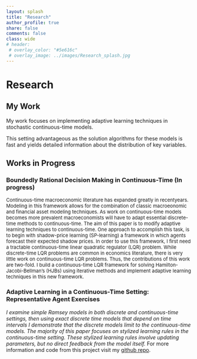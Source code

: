 ```yaml
---
layout: splash
title: "Research"
author_profile: true
share: false 
comments: false
class: wide 
# header:
 # overlay_color: "#5e616c"
 # overlay_image: ../images/Research_splash.jpg
---
```

# Research 

## My Work 

My work focuses on implementing adaptive learning techniques in stochastic continuous-time models. 

This setting advantageous as the solution algorithms for these models is fast and yields detailed information about the distribution of key variables. 

## Works in Progress

### Boundedly Rational Decision Making in Continuous-Time (In progress) 
<font size="-1">Continuous-time macroeconomic literature has expanded greatly in recentyears. Modeling in this framework allows for the combination of classic macroeonomic and financial asset modeling techniques. As work on continuous-time models becomes more prevalent macroeconomists will have to adapt essential discrete-time methods to continuous-time. The aim of this paper is to modify adaptive learning techniques to continuous-time. One approach to accomplish this  task,  is  to  begin  with  shadow-price  learning  (SP-learning) a framework in  which  agents  forecast  their  expected  shadow  prices. In  order  to  use  this framework, I first need a tractable continuous-time linear quadratic regulator (LQR) problem. While discrete-time LQR problems are common in economics literature, there is very little work on continuous-time LQR problems. Thus, the contributions of this work are two-fold. I build a continuous-time LQR framework  for  solving  Hamilton-Jacobi-Bellman’s  (HJBs) using iterative methods and implement adaptive learning techniques in this new framework.</font>

### Adaptive Learning in a Continuous-Time Setting: Representative Agent Exercises 
*I examine simple Ramsey models in both discrete and continuous-time settings, 
then using exact discrete time models that depend on time intervals I demonstrate that the discrete models limit to the continuous-time models.
The majority of this paper focuses on stylized learning rules in the continuous-time setting. 
These stylized learning rules involve updating parameters, but no direct feedback from the model itself.* 
For more information and code from this project visit my [github repo](https://github.com/chandlerlester/Stylized_Learning).


